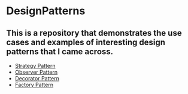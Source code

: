 
# DesignPatterns

## This is a repository that demonstrates the use cases and examples of interesting design patterns that I came across.  

- [Strategy Pattern](https://github.com/YupengHuangFrank/DesignPatterns/tree/main/DesignPatterns/StrategyPattern)
- [Observer Pattern](https://github.com/YupengHuangFrank/DesignPatterns/tree/main/DesignPatterns/ObserverPattern)
- [Decorator Pattern](https://github.com/YupengHuangFrank/DesignPatterns/tree/main/DesignPatterns/DecoratorPattern)
- [Factory Pattern](https://github.com/YupengHuangFrank/DesignPatterns/tree/main/DesignPatterns/FactoryPattern)
